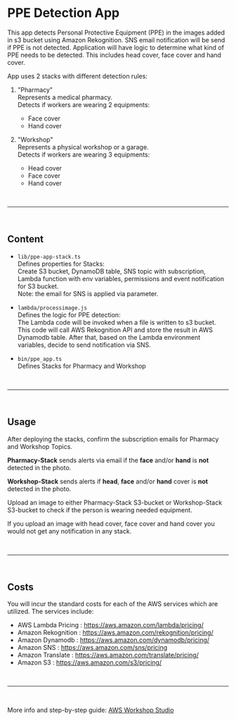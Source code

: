 # PPE Detection App

This app detects Personal Protective Equipment (PPE) in the images added in s3 bucket using Amazon Rekognition. SNS email notification will be send if PPE is not detected. Application will have logic to determine what kind of PPE needs to be detected. This includes head cover, face cover and hand cover.  

App uses 2 stacks with different detection rules:  

1. "Pharmacy"  
Represents a medical pharmacy.  
Detects if workers are wearing 2 equipments:
    * Face cover
    * Hand cover

2. "Workshop"  
Represents a physical workshop or a garage.  
Detects if workers are wearing 3 equipments:  
    * Head cover  
    * Face cover  
    * Hand cover  

&nbsp;

---
&nbsp;


## Content  

* `lib/ppe-app-stack.ts`  
Defines properties for Stacks:  
Create S3 bucket, DynamoDB table, SNS topic with subscription, Lambda function with env variables, permissions and event notification for S3 bucket.  
Note: the email for SNS is applied via parameter.

* `lambda/processimage.js`  
Defines the logic for PPE detection:  
The Lambda code will be invoked when a file is written to s3 bucket. This code will call AWS Rekognition API and store the result in AWS Dynamodb table. After that, based on the Lambda environment variables, decide to send notification via SNS.  

* `bin/ppe_app.ts`  
Defines Stacks for Pharmacy and Workshop  

&nbsp;

---
&nbsp;

## Usage  

After deploying the stacks, confirm the subscription emails for Pharmacy and Workshop Topics.  

**Pharmacy-Stack** sends alerts via email if the **face** and/or **hand** is **not** detected in the photo.  

**Workshop-Stack** sends alerts if **head**, **face** and/or **hand** cover is **not** detected in the photo.  

Upload an image to either Pharmacy-Stack S3-bucket or Workshop-Stack S3-bucket to check if the person is wearing needed equipment.  

If you upload an image with head cover, face cover and hand cover you would not get any notification in any stack.  

&nbsp;

---
&nbsp;

## Costs  

You will incur the standard costs for each of the AWS services which are utilized. The services include:  

* AWS Lambda Pricing : <https://aws.amazon.com/lambda/pricing/>  
* Amazon Rekognition : <https://aws.amazon.com/rekognition/pricing/>  
* Amazon Dynamodb : <https://aws.amazon.com/dynamodb/pricing/>  
* Amazon SNS : <https://aws.amazon.com/sns/pricing>  
* Amazon Translate : <https://aws.amazon.com/translate/pricing/>  
* Amazon S3 : <https://aws.amazon.com/s3/pricing/>  

&nbsp;

---
&nbsp;

More info and step-by-step guide: [AWS Workshop Studio](https://catalog.us-east-1.prod.workshops.aws/workshops/caa8dcf9-4867-438a-a737-c2eb409f31c9/en-US )  
